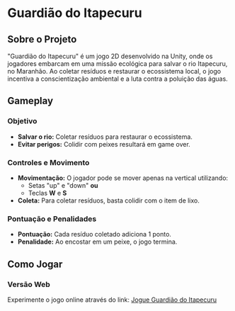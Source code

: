# Guardião do Itapecuru

## Sobre o Projeto

"Guardião do Itapecuru" é um jogo 2D desenvolvido na Unity, onde os jogadores embarcam em uma missão ecológica para salvar o rio Itapecuru, no Maranhão. Ao coletar resíduos e restaurar o ecossistema local, o jogo incentiva a conscientização ambiental e a luta contra a poluição das águas.

## Gameplay

### Objetivo
- **Salvar o rio:** Coletar resíduos para restaurar o ecossistema.
- **Evitar perigos:** Colidir com peixes resultará em game over.

### Controles e Movimento
- **Movimentação:** O jogador pode se mover apenas na vertical utilizando:
  - Setas "up" e "down" **ou**
  - Teclas **W** e **S**
- **Coleta:** Para coletar resíduos, basta colidir com o item de lixo.

### Pontuação e Penalidades
- **Pontuação:** Cada resíduo coletado adiciona 1 ponto.
- **Penalidade:** Ao encostar em um peixe, o jogo termina.

## Como Jogar

### Versão Web
Experimente o jogo online através do link:
[Jogue Guardião do Itapecuru](https://romulo-mr.itch.io/guardiao-do-itapecuru)


